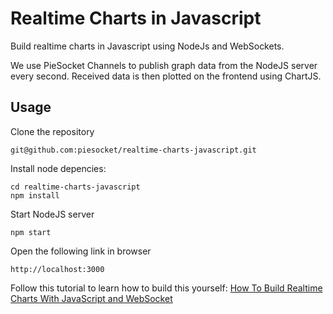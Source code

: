 # Realtime Charts in Javascript
Build realtime charts in Javascript using NodeJs and WebSockets.

We use PieSocket Channels to publish graph data from the NodeJS server every second.
Received data is then plotted on the frontend using ChartJS.

## Usage
Clone the repository
```
git@github.com:piesocket/realtime-charts-javascript.git
```

Install node depencies:
```
cd realtime-charts-javascript
npm install
```

Start NodeJS server
```
npm start
```

Open the following link in browser
```
http://localhost:3000
```

Follow this tutorial to learn how to build this yourself: [How To Build Realtime Charts With JavaScript and WebSocket](https://www.piesocket.com/blog/building-realtime-charts-in-javascript) 